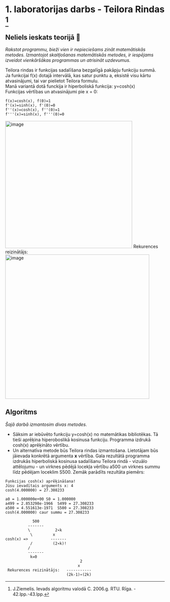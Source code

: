 # 1. laboratorijas darbs - Teilora Rindas [^1]
## Neliels ieskats teorijā :mag_right:  
_Rakstot programmu, bieži vien ir nepieciešams zināt matemātiskās metodes. Izmantojot skaitļošanas matemātiskās metodes, ir iespējams izveidot vienkāršākas programmas un atrisināt uzdevumus._ 

Teilora rindas ir funkcijas sadalīšana bezgalīgā pakāpju funkciju summā.  
Ja funkcijai f(x) dotajā intervālā, kas satur punktu a, eksistē visu kārtu atvasinājumi, tai var pielietot Teilora formulu.  
Manā variantā dotā funckija ir hiperboliskā funkcija: y=cosh(x)  
Funkcijas vērtības un atvasinājumi pie x = 0:  
```
f(x)=cosh(x), f(0)=1
f'(x)=sinh(x), f'(0)=0
f''(x)=cosh(x), f''(0)=1
f'''(x)=sinh(x), f'''(0)=0
```
<img width="401" alt="image" src="https://user-images.githubusercontent.com/112925785/213489970-2cd0acfc-f491-41bb-9ab5-03ec6af1359d.png">  
Rekurences reizinātājs: <img width="455" alt="image" src="https://user-images.githubusercontent.com/112925785/213495096-c1b618cf-ec1d-440c-b0ef-ca19b3419040.png">


## Algoritms  
_Šajā darbā izmantosim divas metodes._ 
- Sāksim ar iebūvēto funkciju y=cosh(x) no matemātikas bibliotēkas. Tā tieši aprēķina hiperoboslikā kosinusa funkciju. Programma izdrukā cosh(x) aprēķināto vērtību.   
- Un alternatīva metode būs Teilora rindas izmantošana. Lietotājam būs jāievada konkrētā argumenta **x** vērtība. Gala rezultātā programma izdrukās hiperboliskā kosinusa sadalīšanu Teilora rindā - vizuālo attēlojumu - un virknes pēdējā locekļa vērtību a500 un virknes summu līdz pēdējam loceklim S500. Zemāk parādīts rezultāta piemērs:  
```
Funkcijas cosh(x) aprēķināšana!
Jūsu ievadītais arguments x: 4
cosh(4.000000) = 27.308233 

a0 = 1.000000e+00 S0 = 1.000000
a499 = 2.853298e-1966  S499 = 27.308233
a500 = 4.551613e-1971  S500 = 27.308233
cosh(4.000000) caur summu = 27.308233 

            500                              
          -------                            
          \           2∗k                        
           \         x                         
cosh(x) =>          -------                        
           /         (2∗k)!                         
          /                                  
          -------                            
           k=0                               
                                 2            
                                x           
 Rekurences reizinātājs:   -----------          
                           (2k-1)∗(2k)            

```

[^1]: J.Ziemelis. Ievads algoritmu valodā C. 2006.g. RTU. Rīga. - 42.lpp.-43.lpp.


